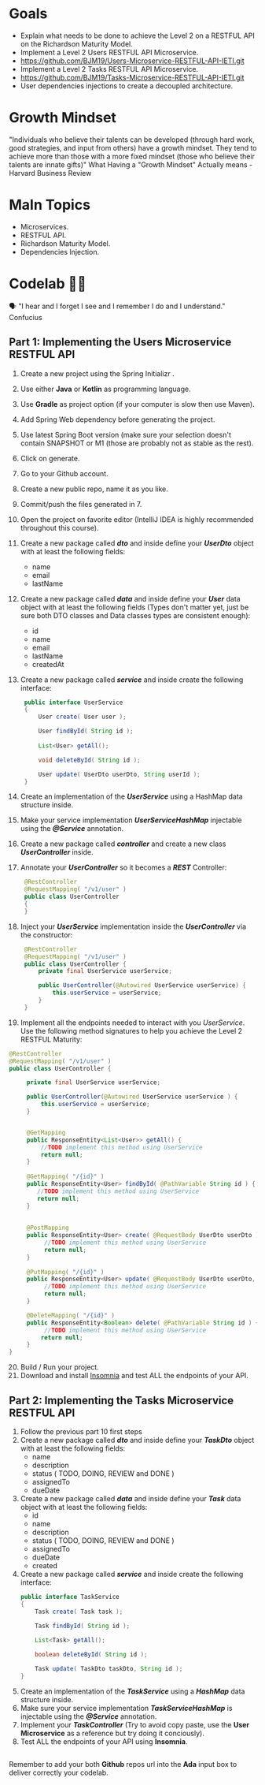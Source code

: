 
# Goals

 - Explain what needs to be done to achieve the Level 2 on a RESTFUL API
   on the Richardson Maturity Model.
 - Implement a Level 2 Users RESTFUL API Microservice.
 - https://github.com/BJM19/Users-Microservice-RESTFUL-API-IETI.git
 - Implement a Level 2 Tasks RESTFUL API Microservice.
 - https://github.com/BJM19/Tasks-Microservice-RESTFUL-API-IETI.git
 - User dependencies injections to create a decoupled architecture.

# Growth Mindset
"Individuals who believe their talents can be developed (through hard work, good strategies, and input from others) have a growth mindset. They tend to achieve more than those with a more fixed mindset (those who believe their talents are innate gifts)" What Having a "Growth Mindset" Actually means - Harvard Business Review
# MaIn Topics

 - Microservices.
 - RESTFUL API.
 - Richardson Maturity Model.
 - Dependencies Injection.

# Codelab 🤹🏽
🗣️ "I hear and I forget I see and I remember I do and I understand." Confucius
## Part 1: Implementing the Users Microservice RESTFUL API

 1. Create a new project using the Spring Initializr .
 2. Use either **Java** or **Kotlin** as programming language.
 3. Use **Gradle** as project option (if your computer is slow then use
    Maven).
 4. Add Spring Web dependency before generating the project.
 5. Use latest Spring Boot version (make sure your selection doesn't
    contain SNAPSHOT or M1 (those are probably not as stable as the rest).
 6. Click on generate.
 7. Go to your Github  account.
 8. Create a new public repo, name it as you like.
 9. Commit/push the files generated in 7.
 10. Open the project on favorite editor (IntelliJ IDEA is highly
     recommended throughout this course).
 11. Create a new package called ***dto*** and inside define your ***UserDto***
     object with at least the following fields:

       - name
       - email
       - lastName

12. Create a new package called ***data*** and inside define your ***User*** data object with at least the following fields (Types don't matter yet, just be sure both DTO classes and Data classes types are consistent enough): 
	- id
	- name
	- email
	- lastName
	- createdAt
	
13. Create a new package called ***service*** and inside create the following interface:

    ```java
     public interface UserService
     {
         User create( User user );

         User findById( String id );
         
         List<User> getAll();

         void deleteById( String id );

         User update( UserDto userDto, String userId );
     }  
14. Create an implementation of the ***UserService*** using a HashMap data structure inside.
15. Make your service implementation ***UserServiceHashMap*** injectable using the ***@Service*** annotation.
16. Create a new package called ***controller*** and create a new class ***UserController*** inside.
17. Annotate your ***UserController*** so it becomes a ***REST*** Controller:

    ```java
     @RestController
     @RequestMapping( "/v1/user" )
     public class UserController
     {
     }  
18. Inject your ***UserService*** implementation inside the ***UserController*** via the constructor:
    ```java
     @RestController
     @RequestMapping( "/v1/user" )
     public class UserController {
	     private final UserService userService;

		 public UserController(@Autowired UserService userService) {
			 this.userService = userService;
		 }
     }  
19.  Implement all the endpoints needed to interact with you  _UserService_. Use the following method signatures to help you achieve the Level 2 RESTFUL Maturity:
   ```java
@RestController
@RequestMapping( "/v1/user" )
public class UserController {
  
	    private final UserService userService;

	    public UserController(@Autowired UserService userService ) {
	        this.userService = userService;
	    }


	    @GetMapping
	    public ResponseEntity<List<User>> getAll() {
	        //TODO implement this method using UserService
	        return null;
	    }
	   
	    @GetMapping( "/{id}" )
	    public ResponseEntity<User> findById( @PathVariable String id ) {
	       //TODO implement this method using UserService
	       return null;
	    }
	   
	   
	    @PostMapping
	    public ResponseEntity<User> create( @RequestBody UserDto userDto ) {
	         //TODO implement this method using UserService
	         return null;
	    }
	   
	    @PutMapping( "/{id}" )
	    public ResponseEntity<User> update( @RequestBody UserDto userDto, @PathVariable String id ) {
	         //TODO implement this method using UserService
	         return null;
	    }

	    @DeleteMapping( "/{id}" )
	    public ResponseEntity<Boolean> delete( @PathVariable String id ) {
	         //TODO implement this method using UserService
	        return null;      
	    }
  }
 ```

20. Build / Run your project.
21. Download and install [Insomnia](https://insomnia.rest/download) and test ALL the endpoints of your API.

## Part 2: Implementing the Tasks Microservice RESTFUL API
1. Follow the previous part 10 first steps
2. Create a new package called ***dto*** and inside define your ***TaskDto*** object with at least the following fields:
	- name
	- description
	- status ( TODO, DOING, REVIEW and DONE )
	- assignedTo
	- dueDate
3. Create a new package called ***data*** and inside define your ***Task*** data object with at least the following fields:
	- id
	- name
	- description
	- status ( TODO, DOING, REVIEW and DONE )
	- assignedTo
	- dueDate
	- created
4. Create a new package called ***service*** and inside create the following interface:
	```java
	public interface TaskService
    {
        Task create( Task task );

        Task findById( String id );
        
        List<Task> getAll();

        boolean deleteById( String id );

        Task update( TaskDto taskDto, String id );
    }
    ```
5. Create an implementation of the ***TaskService*** using a ***HashMap*** data structure inside.
6. Make sure your service implementation ***TaskServiceHashMap*** is injectable using the ***@Service*** annotation.
7. Implement your ***TaskController*** (Try to avoid copy paste, use the **User Microservice** as a reference but try doing it conciously).
8. Test ALL the endpoints of your API using **Insomnia**.

## 

Remember to add your both **Github** repos url into the **Ada** input box to deliver correctly your codelab.
